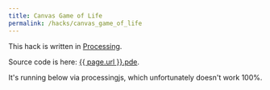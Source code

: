 ```yaml
---
title: Canvas Game of Life
permalink: /hacks/canvas_game_of_life
---
```


This hack is written in <a href="https://processing.org/">Processing</a>.

Source code is here: <a href="{{ page.url }}.pde">{{ page.url }}.pde</a>.

It's running below via processingjs, which unfortunately doesn't work 100%.

<script src="/3rd/processing.min.js"></script>
<canvas data-processing-sources="{{ page.url }}.pde"></canvas>
